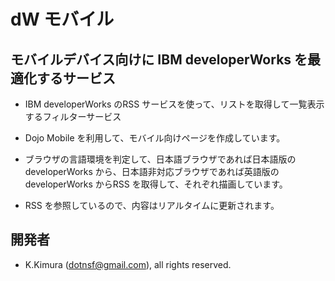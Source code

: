 # dW モバイル

## モバイルデバイス向けに IBM developerWorks を最適化するサービス

- IBM developerWorks のRSS サービスを使って、リストを取得して一覧表示するフィルターサービス

- Dojo Mobile を利用して、モバイル向けページを作成しています。

- ブラウザの言語環境を判定して、日本語ブラウザであれば日本語版の developerWorks から、日本語非対応ブラウザであれば英語版の developerWorks からRSS を取得して、それぞれ描画しています。

- RSS を参照しているので、内容はリアルタイムに更新されます。

## 開発者

- K.Kimura (dotnsf@gmail.com), all rights reserved.



